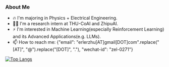 <!-- ### Hi there 👋
 -->
<!--
**Lez-3f/Lez-3f** is a ✨ _special_ ✨ repository because its `README.md` (this file) appears on your GitHub profile.

Here are some ideas to get you started:

- 🔭 I’m currently working on ...
- 🌱 I’m currently learning ...
- 👯 I’m looking to collaborate on ...
- 🤔 I’m looking for help with ...
- 💬 Ask me about ...
- 📫 How to reach me: ...
- 😄 Pronouns: ...
- ⚡ Fun fact: ...
-->

### About Me
- 🔥 I'm majoring in Physics + Electrical Engineering.
- 👨‍💻 I'm a research intern at THU-CoAI and ZhipuAI.
- ⚡ I'm interested in Machine Learning(especially Reinforcement Learning) and its Advanced Applications(e.g. LLMs). 
- 📫 How to reach me: {"email": "erlerzhu[AT]gmail[DOT]com".replace("[AT]", "@").replace("[DOT]", "."), "wechat-id": "zel-0271"}
  <!-- 😁 Sports🏐⚽🏀🏸 & Music🎤🎧 make me happy~ -->

[![Top Langs](https://github-readme-stats.vercel.app/api/top-langs/?username=Lez-3f&layout=compact&hide=assembly,javascript,jupyter%20notebook)](https://github.com/anuraghazra/github-readme-stats)

<!--
### Repos Index
Include my private repos and other people' repos.
#### Github Page
- [My page](https://github.com/Lez-3f/Lez-3f.github.io) 
#### Participating projects
- [THUWY](https://github.com/GJCav/thuwy)
#### Math
- [Probability theory labs](https://github.com/Lez-3f/ProbabilityTheoryExperiment)
- [Graph theory labs](https://github.com/Lez-3f/GraphTheoryLabs)
#### Physics
- [Physics labs reports](https://github.com/Lez-3f/PhylabReportsByLATEX)
#### MCU Programing
- [Electric organ by MSP430](https://github.com/Lez-3f/ElectricOrganByMSP430)
- [THU-EDC2021](https://github.com/Lez-3f/THU-EDC2021-BugCar)
- [THU-TI-Light2021](https://github.com/Lez-3f/TILight-TrolleyTracking)
#### Programing practice
- [Learn python: Credit analysis](https://github.com/Lez-3f/CreditAnanlysis)
- [Learn datastucture in c/c++: Power system analysis](https://github.com/Lez-3f/PowerSystemAnalysis)
- [Learn qt: Chinese animal chess](https://github.com/Lez-3f/ChineseAnimalChess)
- [Learn db design: Sports facilities management system](https://github.com/Lez-3f/DB-Project)
#### Electronic Technology
- [Analog electronics and digital electronics labs](https://github.com/Lez-3f/ElectronicExperiments)
- [simple UART in FPGA](https://github.com/Lez-3f/EDP-UART)
- [Signal Generator & Oscilloscope by STM32](https://github.com/Lez-3f/SignalGenerator-Oscilloscope)
#### AI
-->
<!-- - [SU-CS231n-assignments](https://github.com/Lez-3f/CS231n-Assignments) --><!--
- [NTU-ML2021](https://github.com/Lez-3f/NTU-MLDL-Labs)
- [THU-IAI-search](https://github.com/Lez-3f/IAI-Search)
#### Data Structure
- [THU-DSA-CST](https://github.com/Lez-3f/DSA-CST-Tasks)
#### Computer Graphics
- [GAMES101](https://github.com/Lez-3f/GAMES101-Assignments)
#### Computer System
##### Asembly
- [Assembly course labs](https://github.com/Lez-3f/AssemblyExperiments)
##### Computer Architecture
- [UCB-CS61c-su2020-labs](https://github.com/Lez-3f/UCB-CS61c-Labs)
-->
